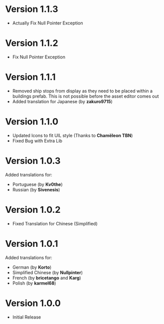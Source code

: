 # Version 1.1.3
- Actually Fix Null Pointer Exception

# Version 1.1.2
- Fix Null Pointer Exception

# Version 1.1.1
- Removed ship stops from display as they need to be placed within a buildings prefab. This is not possible before the asset editor comes out
- Added translation for Japanese (by **zakuro9715**)

# Version 1.1.0
- Updated Icons to fit UIL style (Thanks to **Chamëleon TBN**)
- Fixed Bug with Extra Lib

# Version 1.0.3
Added translations for:

- Portuguese (by **Kv0the**)
- Russian (by **Sivenesis**)

# Version 1.0.2
- Fixed Translation for Chinese (Simplified)

# Version 1.0.1
Added translations for:
- German (by **Korto**)
- Simplified Chinese (by **Nullpinter**)
- French (by **bricetango** and **Karg**)
- Polish (by **karmel68**)

# Version 1.0.0
- Initial Release
